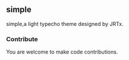 ## simple
simple,a light typecho theme designed by JRTx.

### Contribute
You are welcome to make code contributions.
